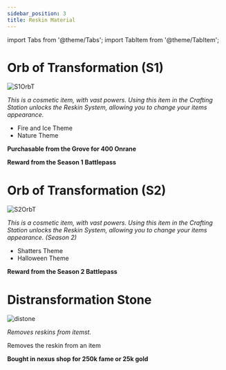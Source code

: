 ```yaml
---
sidebar_position: 3
title: Reskin Material
---
```


import Tabs from '@theme/Tabs';
import TabItem from '@theme/TabItem';

<Tabs>
  <TabItem value="Orb of Transformation S1" label="Orb of Transformation S1" default>

# Orb of Transformation (S1)

![S1OrbT](https://vwiki.valorserver.com/api/item/picture/orb%20of%20transformation)

<i>This is a cosmetic item, with vast powers. Using this item in the Crafting Station unlocks the Reskin System, allowing you to change your items appearance.</i>

<ul>
<li>Fire and Ice Theme</li>

<li>Nature Theme</li>
</ul>

**Purchasable from the Grove for 400 Onrane**

**Reward from the Season 1 Battlepass**

  </TabItem>
  <TabItem value="Orb of Transformation S2" label="Orb of Transformation S2">

# Orb of Transformation (S2)

![S2OrbT](https://vwiki.valorserver.com/api/item/picture/orb%20of%20transformations)

<i>This is a cosmetic item, with vast powers. Using this item in the Crafting Station unlocks the Reskin System, allowing you to change your items appearance. (Season 2)</i>

<ul>
<li>Shatters Theme</li> 

<li>Halloween Theme</li>
</ul>

**Reward from the Season 2 Battlepass**

  </TabItem>
  <TabItem value="Distransformation Stone" label="Distransformation Stone">

# Distransformation Stone

![distone](https://vwiki.valorserver.com/api/item/picture/distransformation%20stone)

<i>Removes reskins from itemst.</i>

Removes the reskin from an item

**Bought in nexus shop for 250k fame or 25k gold**


  </TabItem>
</Tabs>
